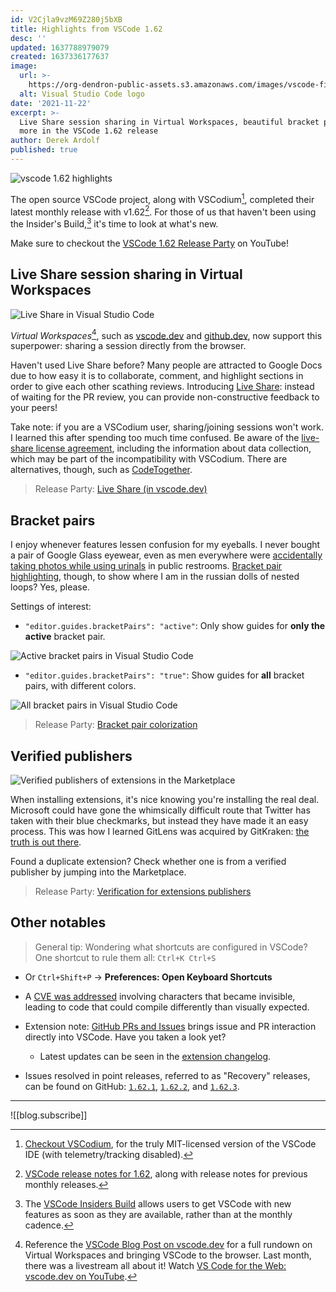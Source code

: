 ```yaml
---
id: V2Cjla9vzM69Z280j5bXB
title: Highlights from VSCode 1.62
desc: ''
updated: 1637788979079
created: 1637336177637
image:
  url: >-
    https://org-dendron-public-assets.s3.amazonaws.com/images/vscode-filter-hue-150.png
  alt: Visual Studio Code logo
date: '2021-11-22'
excerpt: >-
  Live Share session sharing in Virtual Workspaces, beautiful bracket pairs, verified publishers, and
  more in the VSCode 1.62 release
author: Derek Ardolf
published: true
---
```


![vscode 1.62 highlights](https://org-dendron-public-assets.s3.amazonaws.com/images/vscode-filter-hue-150.png)

The open source VSCode project, along with VSCodium[^1], completed their latest monthly release with v1.62[^2]. For those of us that haven't been using the Insider's Build,[^3] it's time to look at what's new.

Make sure to checkout the [VSCode 1.62 Release Party](https://www.youtube.com/watch?v=IKvtYHfzE3g) on YouTube!

## Live Share session sharing in Virtual Workspaces

![Live Share in Visual Studio Code](https://org-dendron-public-assets.s3.amazonaws.com/images/blog-vscode-liveshare.gif)

_Virtual Workspaces_[^4], such as [vscode.dev](https://vscode.dev/) and [github.dev](https://github.dev/), now support this superpower: sharing a session directly from the browser.

Haven't used Live Share before? Many people are attracted to Google Docs due to how easy it is to collaborate, comment, and highlight sections in order to give each other scathing reviews. Introducing [Live Share](https://marketplace.visualstudio.com/items?itemName=MS-vsliveshare.vsliveshare-pack): instead of waiting for the PR review, you can provide non-constructive feedback to your peers!

Take note: if you are a VSCodium user, sharing/joining sessions won't work. I learned this after spending too much time confused. Be aware of the [live-share license agreement](https://marketplace.visualstudio.com/items/MS-vsliveshare.vsliveshare/license), including the information about data collection, which may be part of the incompatibility with VSCodium. There are alternatives, though, such as [CodeTogether](https://www.codetogether.com/).

> Release Party: [Live Share (in vscode.dev)](https://youtu.be/IKvtYHfzE3g?t=170)

## Bracket pairs

I enjoy whenever features lessen confusion for my eyeballs. I never bought a pair of Google Glass eyewear, even as men everywhere were [accidentally taking photos while using urinals](https://bits.blogs.nytimes.com/2013/05/17/at-google-conference-even-cameras-in-the-bathroom/) in public restrooms. [Bracket pair highlighting](https://code.visualstudio.com/updates/v1_62#_improved-bracket-pair-guides), though, to show where I am in the russian dolls of nested loops? Yes, please.

Settings of interest:
- `"editor.guides.bracketPairs": "active"`: Only show guides for **only the active** bracket pair.

![Active bracket pairs in Visual Studio Code](https://org-dendron-public-assets.s3.amazonaws.com/images/blog-vscode-active-bracketpairs.gif)

- `"editor.guides.bracketPairs": "true"`: Show guides for **all** bracket pairs, with different colors.

![All bracket pairs in Visual Studio Code](https://org-dendron-public-assets.s3.amazonaws.com/images/blog-vscode-always-bracketpairs.gif)

> Release Party: [Bracket pair colorization](https://youtu.be/IKvtYHfzE3g?t=857)

## Verified publishers

![Verified publishers of extensions in the Marketplace](https://org-dendron-public-assets.s3.amazonaws.com/images/blog-vscode-verified-publishers.gif)

When installing extensions, it's nice knowing you're installing the real deal. Microsoft could have gone the whimsically difficult route that Twitter has taken with their blue checkmarks, but instead they have made it an easy process. This was how I learned GitLens was acquired by GitKraken: [the truth is out there](https://www.gitkraken.com/blog/gitkraken-acquires-gitlens-for-visual-studio-code).

Found a duplicate extension? Check whether one is from a verified publisher by jumping into the Marketplace.

> Release Party: [Verification for extensions publishers](https://youtu.be/IKvtYHfzE3g?t=1384)

## Other notables

> General tip: Wondering what shortcuts are configured in VSCode? One shortcut to rule them all: `Ctrl+K Ctrl+S`
- Or `Ctrl+Shift+P` -> **Preferences: Open Keyboard Shortcuts**

- A [CVE was addressed](https://code.visualstudio.com/updates/v1_62#_unicode-directional-formatting-characters) involving characters that became invisible, leading to code that could compile differently than visually expected.
- Extension note: [GitHub PRs and Issues](https://code.visualstudio.com/updates/v1_62#_github-pull-requests-and-issues) brings issue and PR interaction directly into VSCode. Have you taken a look yet?
  - Latest updates can be seen in the [extension changelog](https://github.com/microsoft/vscode-pull-request-github/blob/main/CHANGELOG.md#0320).
- Issues resolved in point releases, referred to as "Recovery" releases, can be found on GitHub: [`1.62.1`](https://github.com/microsoft/vscode/issues?q=is%3Aissue+milestone%3A%22October+2021+Recovery%22+is%3Aclosed), [`1.62.2`](https://github.com/microsoft/vscode/issues?q=is%3Aissue+milestone%3A%22October+2021+Recovery+2%22+is%3Aclosed), and [`1.62.3`](https://github.com/microsoft/vscode/issues?q=is%3Aissue+milestone%3A%22October+2021+Recovery+3%22+is%3Aclosed).

---

![[blog.subscribe]]

[^1]: [Checkout VSCodium](https://vscodium.com/), for the truly MIT-licensed version of the VSCode IDE (with telemetry/tracking disabled).
[^2]: [VSCode release notes for 1.62](https://code.visualstudio.com/updates/v1_62), along with release notes for previous monthly releases.
[^3]: The [VSCode Insiders Build](https://code.visualstudio.com/insiders) allows users to get VSCode with new features as soon as they are available, rather than at the monthly cadence.
[^4]: Reference the [VSCode Blog Post on vscode.dev](https://code.visualstudio.com/blogs/2021/10/20/vscode-dev) for a full rundown on Virtual Workspaces and bringing VSCode to the browser. Last month, there was a livestream all about it! Watch [VS Code for the Web: vscode.dev on YouTube](https://www.youtube.com/watch?v=sy3TUb_iVJM).
